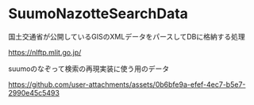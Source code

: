 # SuumoNazotteSearchData

国土交通省が公開しているGISのXMLデータをパースしてDBに格納する処理

https://nlftp.mlit.go.jp/

suumoのなぞって検索の再現実装に使う用のデータ

https://github.com/user-attachments/assets/0b6bfe9a-efef-4ec7-b5e7-2990e45c5493

